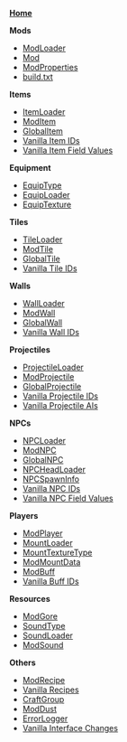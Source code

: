 [**Home**](https://github.com/bluemagic123/tModLoader/wiki/Home)

**Mods**

- [ModLoader](https://github.com/bluemagic123/tModLoader/wiki/ModLoader)
- [Mod](https://github.com/bluemagic123/tModLoader/wiki/Mod)
- [ModProperties](https://github.com/bluemagic123/tModLoader/wiki/ModProperties)
- [build.txt](https://github.com/bluemagic123/tModLoader/wiki/build.txt)

**Items**

- [ItemLoader](https://github.com/bluemagic123/tModLoader/wiki/ItemLoader)
- [ModItem](https://github.com/bluemagic123/tModLoader/wiki/ModItem)
- [GlobalItem](https://github.com/bluemagic123/tModLoader/wiki/GlobalItem)
- [Vanilla Item IDs](https://github.com/bluemagic123/tModLoader/wiki/Vanilla-Item-IDs)
- [Vanilla Item Field Values](https://github.com/bluemagic123/tModLoader/wiki/Vanilla-Item-Field-Values)

**Equipment**

- [EquipType](https://github.com/bluemagic123/tModLoader/wiki/EquipType)
- [EquipLoader](https://github.com/bluemagic123/tModLoader/wiki/EquipLoader)
- [EquipTexture](https://github.com/bluemagic123/tModLoader/wiki/EquipTexture)

**Tiles**

- [TileLoader](https://github.com/bluemagic123/tModLoader/wiki/TileLoader)
- [ModTile](https://github.com/bluemagic123/tModLoader/wiki/ModTile)
- [GlobalTile](https://github.com/bluemagic123/tModLoader/wiki/GlobalTile)
- [Vanilla Tile IDs](https://github.com/bluemagic123/tModLoader/wiki/Vanilla-Tile-IDs)

**Walls**

- [WallLoader](https://github.com/bluemagic123/tModLoader/wiki/WallLoader)
- [ModWall](https://github.com/bluemagic123/tModLoader/wiki/ModWall)
- [GlobalWall](https://github.com/bluemagic123/tModLoader/wiki/GlobalWall)
- [Vanilla Wall IDs](https://github.com/bluemagic123/tModLoader/wiki/Vanilla-Wall-IDs)

**Projectiles**

- [ProjectileLoader](https://github.com/bluemagic123/tModLoader/wiki/ProjectileLoader)
- [ModProjectile](https://github.com/bluemagic123/tModLoader/wiki/ModProjectile)
- [GlobalProjectile](https://github.com/bluemagic123/tModLoader/wiki/GlobalProjectile)
- [Vanilla Projectile IDs](https://github.com/bluemagic123/tModLoader/wiki/Vanilla-Projectile-IDs)
- [Vanilla Projectile AIs](https://github.com/bluemagic123/tModLoader/wiki/Vanilla-Projectile-AIs)

**NPCs**

- [NPCLoader](https://github.com/bluemagic123/tModLoader/wiki/NPCLoader)
- [ModNPC](https://github.com/bluemagic123/tModLoader/wiki/ModNPC)
- [GlobalNPC](https://github.com/bluemagic123/tModLoader/wiki/GlobalNPC)
- [NPCHeadLoader](https://github.com/bluemagic123/tModLoader/wiki/NPCHeadLoader)
- [NPCSpawnInfo](https://github.com/bluemagic123/tModLoader/wiki/NPCSpawnInfo)
- [Vanilla NPC IDs](https://github.com/bluemagic123/tModLoader/wiki/Vanilla-NPC-IDs)
- [Vanilla NPC Field Values](https://github.com/bluemagic123/tModLoader/wiki/Vanilla-NPC-Field-Values)

**Players**

- [ModPlayer](https://github.com/bluemagic123/tModLoader/wiki/ModPlayer)
- [MountLoader](https://github.com/bluemagic123/tModLoader/wiki/MountLoader)
- [MountTextureType](https://github.com/bluemagic123/tModLoader/wiki/MountTextureType)
- [ModMountData](https://github.com/bluemagic123/tModLoader/wiki/ModMountData)
- [ModBuff](https://github.com/bluemagic123/tModLoader/wiki/ModBuff)
- [Vanilla Buff IDs](https://github.com/bluemagic123/tModLoader/wiki/Vanilla-Buff-IDs)

**Resources**

- [ModGore](https://github.com/bluemagic123/tModLoader/wiki/ModGore)
- [SoundType](https://github.com/bluemagic123/tModLoader/wiki/SoundType)
- [SoundLoader](https://github.com/bluemagic123/tModLoader/wiki/SoundLoader)
- [ModSound](https://github.com/bluemagic123/tModLoader/wiki/ModSound)

**Others**

- [ModRecipe](https://github.com/bluemagic123/tModLoader/wiki/ModRecipe)
- [Vanilla Recipes](http://bit.ly/TerrariaVanillaRecipes)
- [CraftGroup](https://github.com/bluemagic123/tModLoader/wiki/CraftGroup)
- [ModDust](https://github.com/bluemagic123/tModLoader/wiki/ModDust)
- [ErrorLogger](https://github.com/bluemagic123/tModLoader/wiki/ErrorLogger)
- [Vanilla Interface Changes](https://github.com/bluemagic123/tModLoader/wiki/Vanilla-Class-Changes)
